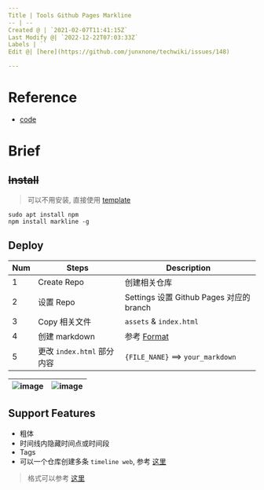 ```yaml
---
Title | Tools Github Pages Markline
-- | --
Created @ | `2021-02-07T11:41:15Z`
Last Modify @| `2022-12-22T07:03:33Z`
Labels | ``
Edit @| [here](https://github.com/junxnone/techwiki/issues/148)

---
```

# Reference
- [code](https://github.com/hotoo/markline)

# Brief

## ~~Install~~

> 可以不用安装, 直接使用 [template](https://github.com/hotoo/markline/tree/master/template)
```
sudo apt install npm
npm install markline -g
```

## Deploy

Num | Steps | Description
-- | -- | --
1 | Create Repo | 创建相关仓库
2 | 设置 Repo |  Settings 设置 Github Pages 对应的branch
3 | Copy 相关文件 |  `assets`  & `index.html`
4 | 创建 markdown |参考 [Format](https://github.com/hotoo/life/blob/gh-pages/hotoo.md)
5 | 更改 `index.html` 部分内容  |  `{FILE_NANE}` ==> `your_markdown`


![image](https://user-images.githubusercontent.com/2216970/107148151-b94b7480-698c-11eb-8af9-6b5d084af4da.png) | ![image](https://user-images.githubusercontent.com/2216970/107148102-640f6300-698c-11eb-8ba4-067db21d368a.png)
-- | --

## Support Features
- 粗体
- 时间线内隐藏时间点或时间段
- Tags
- 可以一个仓库创建多条 `timeline web`, 参考 [这里](https://github.com/junxnone/ht)

> 格式可以参考  [这里](https://github.com/junxnone/template_ht_markline)
